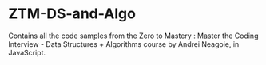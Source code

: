 # ZTM-DS-and-Algo
Contains all the code samples from the Zero to Mastery : Master the Coding Interview - Data Structures + Algorithms course by Andrei Neagoie, in JavaScript.
